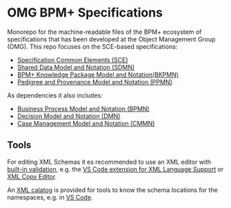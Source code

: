 # OMG BPM+ Specifications
Monorepo for the machine-readable files of the BPM+ ecosystem of specifications
that has been developed at the Object Management Group (OMG).
This repo focuses on the SCE-based specifications:

* [Specification Common Elements (SCE)](https://www.omg.org/spec/SCE)
* [Shared Data Model and Notation (SDMN)](https://www.omg.org/spec/SDMN)
* [BPM+ Knowledge Package Model and Notation(BKPMN)](https://www.omg.org/spec/BKPMN)
* [Pedigree and Provenance Model and Notation (PPMN)](https://www.omg.org/techprocess/meetings/schedule/PPMN_RFP.html)

As dependencies it also includes:

* [Business Process Model and Notation (BPMN)](https://www.omg.org/spec/BPMN)
* [Decision Model and Notation (DMN)](https://www.omg.org/spec/DMN)
* [Case Management Model and Notation (CMMN)](https://www.omg.org/spec/CMMN)

## Tools
For editing XML Schemas it es recommended to use an XML editor with [built-in validation](https://github.com/redhat-developer/vscode-xml/blob/master/docs/Validation.md#validation-with-xsd-grammar),
e.g. the [VS Code extension for XML Language Support](https://marketplace.visualstudio.com/items?itemName=redhat.vscode-xml)
or [XML Copy Editor](https://xml-copy-editor.sourceforge.io/).

An [XML calatog](catalog.xml) is provided for tools to know the schema locations for the namespaces, e.g. in [VS Code](https://github.com/redhat-developer/vscode-xml/blob/master/docs/Validation.md#xml-catalog-with-xsd).